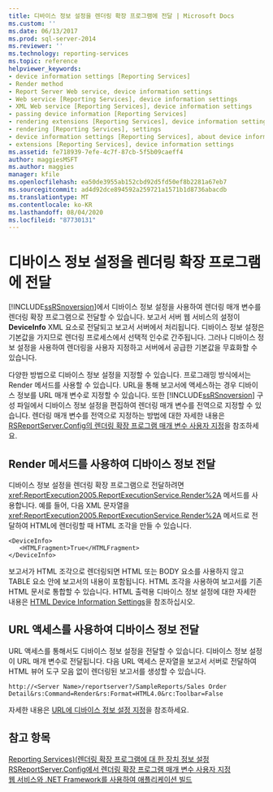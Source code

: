 ```yaml
---
title: 디바이스 정보 설정을 렌더링 확장 프로그램에 전달 | Microsoft Docs
ms.custom: ''
ms.date: 06/13/2017
ms.prod: sql-server-2014
ms.reviewer: ''
ms.technology: reporting-services
ms.topic: reference
helpviewer_keywords:
- device information settings [Reporting Services]
- Render method
- Report Server Web service, device information settings
- Web service [Reporting Services], device information settings
- XML Web service [Reporting Services], device information settings
- passing device information [Reporting Services]
- rendering extensions [Reporting Services], device information settings
- rendering [Reporting Services], settings
- device information settings [Reporting Services], about device information settings
- extensions [Reporting Services], device information settings
ms.assetid: fe718939-7efe-4c7f-87cb-5f5b09caeff4
author: maggiesMSFT
ms.author: maggies
manager: kfile
ms.openlocfilehash: ea50de3955ab152cbd92d5fd50ef8b2281a67eb7
ms.sourcegitcommit: ad4d92dce894592a259721a1571b1d8736abacdb
ms.translationtype: MT
ms.contentlocale: ko-KR
ms.lasthandoff: 08/04/2020
ms.locfileid: "87730131"
---
```

# <a name="passing-device-information-settings-to-rendering-extensions"></a>디바이스 정보 설정을 렌더링 확장 프로그램에 전달
  [!INCLUDE[ssRSnoversion](../../../includes/ssrsnoversion-md.md)]에서 디바이스 정보 설정을 사용하여 렌더링 매개 변수를 렌더링 확장 프로그램으로 전달할 수 있습니다. 보고서 서버 웹 서비스의 설정이 **DeviceInfo** XML 요소로 전달되고 보고서 서버에서 처리됩니다. 디바이스 정보 설정은 기본값을 가지므로 렌더링 프로세스에서 선택적 인수로 간주됩니다. 그러나 디바이스 정보 설정을 사용하여 렌더링을 사용자 지정하고 서버에서 공급한 기본값을 무효화할 수 있습니다.  
  
 다양한 방법으로 디바이스 정보 설정을 지정할 수 있습니다. 프로그래밍 방식에서는 Render 메서드를 사용할 수 있습니다. URL을 통해 보고서에 액세스하는 경우 디바이스 정보를 URL 매개 변수로 지정할 수 있습니다. 또한 [!INCLUDE[ssRSnoversion](../../../includes/ssrsnoversion-md.md)] 구성 파일에서 디바이스 정보 설정을 편집하여 렌더링 매개 변수를 전역으로 지정할 수 있습니다. 렌더링 매개 변수를 전역으로 지정하는 방법에 대한 자세한 내용은 [RSReportServer.Config의 렌더링 확장 프로그램 매개 변수 사용자 지정](../../customize-rendering-extension-parameters-in-rsreportserver-config.md)을 참조하세요.  
  
## <a name="passing-device-information-using-the-render-method"></a>Render 메서드를 사용하여 디바이스 정보 전달  
 디바이스 정보 설정을 렌더링 확장 프로그램으로 전달하려면 <xref:ReportExecution2005.ReportExecutionService.Render%2A> 메서드를 사용합니다. 예를 들어, 다음 XML 문자열을 <xref:ReportExecution2005.ReportExecutionService.Render%2A> 메서드로 전달하여 HTML에 렌더링할 때 HTML 조각을 만들 수 있습니다.  
  
```  
<DeviceInfo>  
   <HTMLFragment>True</HTMLFragment>  
</DeviceInfo>  
```  
  
 보고서가 HTML 조각으로 렌더링되면 HTML 또는 BODY 요소를 사용하지 않고 TABLE 요소 안에 보고서의 내용이 포함됩니다. HTML 조각을 사용하여 보고서를 기존 HTML 문서로 통합할 수 있습니다. HTML 출력용 디바이스 정보 설정에 대한 자세한 내용은 [HTML Device Information Settings](../../html-device-information-settings.md)을 참조하십시오.  
  
## <a name="passing-device-information-using-url-access"></a>URL 액세스를 사용하여 디바이스 정보 전달  
 URL 액세스를 통해서도 디바이스 정보 설정을 전달할 수 있습니다. 디바이스 정보 설정이 URL 매개 변수로 전달됩니다. 다음 URL 액세스 문자열을 보고서 서버로 전달하여 HTML 뷰어 도구 모음 없이 렌더링된 보고서를 생성할 수 있습니다.  
  
```  
http://<Server Name>/reportserver?/SampleReports/Sales Order Detail&rs:Command=Render&rs:Format=HTML4.0&rc:Toolbar=False  
```  
  
 자세한 내용은 [URL에 디바이스 정보 설정 지정](../../specify-device-information-settings-in-a-url.md)을 참조하세요.  
  
## <a name="see-also"></a>참고 항목  
 [Reporting Services&#41;&#40;렌더링 확장 프로그램에 대 한 장치 정보 설정](../../device-information-settings-for-rendering-extensions-reporting-services.md)   
 [RSReportServer.Config에서 렌더링 확장 프로그램 매개 변수 사용자 지정](../../customize-rendering-extension-parameters-in-rsreportserver-config.md)   
 [웹 서비스와 .NET Framework를 사용하여 애플리케이션 빌드](building-applications-using-the-web-service-and-the-net-framework.md)  
  
  
